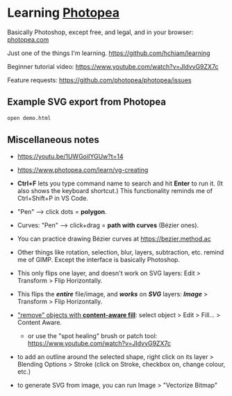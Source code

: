 # Learning [Photopea](https://www.photopea.com)

Basically Photoshop, except free, and legal, and in your browser: [photopea.com](https://www.photopea.com)

Just one of the things I'm learning. https://github.com/hchiam/learning

Beginner tutorial video: https://www.youtube.com/watch?v=JIdvvG9ZX7c

Feature requests: https://github.com/photopea/photopea/issues

## Example SVG export from Photopea

```bash
open demo.html
```

## Miscellaneous notes

- https://youtu.be/1UWGoiIYGUw?t=14

- https://www.photopea.com/learn/vg-creating

- **Ctrl+F** lets you type command name to search and hit **Enter** to run it. (It also shows the keyboard shortcut.) This functionality reminds me of Ctrl+Shift+P in VS Code.

- "Pen" --> click dots = **polygon**.

- Curves: "Pen" --> click+drag = **path with curves** (Bézier ones).

- You can practice drawing Bézier curves at <https://bezier.method.ac>

- Other things like rotation, selection, blur, layers, subtraction, etc. remind me of GIMP. Except the interface is basically Photoshop.

- This only flips one layer, and doesn't work on SVG layers: Edit > Transform > Flip Horizontally.

- This flips the **_entire_** file/image, and **_works_** on **_SVG_** layers: **_Image_** > Transform > Flip Horizontally.

- ["remove" objects with **content-aware fill**](https://www.youtube.com/watch?v=G-d3y9WMFDg): select object > Edit > Fill... > Content Aware.
  - or use the "spot healing" brush or patch tool: https://www.youtube.com/watch?v=JIdvvG9ZX7c

- to add an outline around the selected shape, right click on its layer > Blending Options > Stroke (click on Stroke, checkbox on, change colour, etc.)

- to generate SVG from image, you can run Image > "Vectorize Bitmap"
